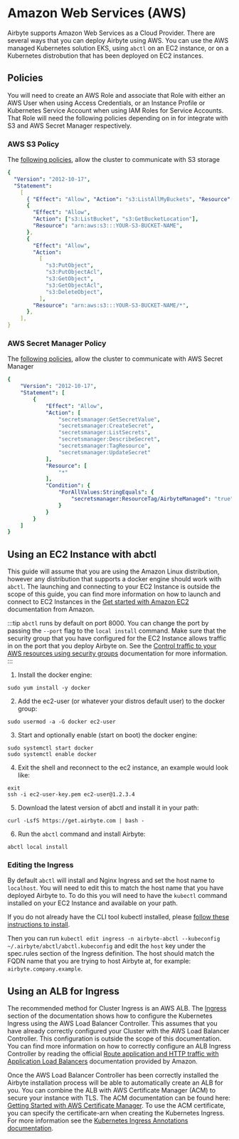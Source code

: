 # Amazon Web Services (AWS)

Airbyte supports Amazon Web Services as a Cloud Provider. There are several ways that you can deploy Airbyte using AWS.
You can use the AWS managed Kubernetes solution EKS, using `abctl` on an EC2 instance, or on a Kubernetes distrobution
that has been deployed on EC2 instances.

## Policies

You will need to create an AWS Role and associate that Role with either an AWS User when using Access Credentials, or an
Instance Profile or Kubernetes Service Account when using IAM Roles for Service Accounts. That Role will need the 
following policies depending on in for integrate with S3 and AWS Secret Manager respectively.

### AWS S3 Policy

The [following policies](https://docs.aws.amazon.com/AmazonS3/latest/userguide/example-policies-s3.html#iam-policy-ex0), allow the cluster to communicate with S3 storage

```yaml
{
  "Version": "2012-10-17",
  "Statement":
    [
      { "Effect": "Allow", "Action": "s3:ListAllMyBuckets", "Resource": "*" },
      {
        "Effect": "Allow",
        "Action": ["s3:ListBucket", "s3:GetBucketLocation"],
        "Resource": "arn:aws:s3:::YOUR-S3-BUCKET-NAME",
      },
      {
        "Effect": "Allow",
        "Action":
          [
            "s3:PutObject",
            "s3:PutObjectAcl",
            "s3:GetObject",
            "s3:GetObjectAcl",
            "s3:DeleteObject",
          ],
        "Resource": "arn:aws:s3:::YOUR-S3-BUCKET-NAME/*",
      },
    ],
}
```

### AWS Secret Manager Policy

The [following policies](https://docs.aws.amazon.com/mediaconnect/latest/ug/iam-policy-examples-asm-secrets.html), allow the cluster to communicate with AWS Secret Manager

```yaml
{
    "Version": "2012-10-17",
    "Statement": [
        {
            "Effect": "Allow",
            "Action": [
                "secretsmanager:GetSecretValue",
                "secretsmanager:CreateSecret",
                "secretsmanager:ListSecrets",
                "secretsmanager:DescribeSecret",
                "secretsmanager:TagResource",
                "secretsmanager:UpdateSecret"
            ],
            "Resource": [
                "*"
            ],
            "Condition": {
                "ForAllValues:StringEquals": {
                    "secretsmanager:ResourceTag/AirbyteManaged": "true"
                }
            }
        }
    ]
}
```

## Using an EC2 Instance with abctl

This guide will assume that you are using the Amazon Linux distribution, however any distribution that supports a docker
engine should work with `abctl`. The launching and connecting to your EC2 Instance is outside the scope of this guide,
you can find more information on how to launch and connect to EC2 Instances in the [Get started with Amazon EC2](https://docs.aws.amazon.com/AWSEC2/latest/UserGuide/EC2_GetStarted.html)
documentation from Amazon.

:::tip
`abctl` runs by default on port 8000. You can change the port by passing the `--port` flag to the `local install` command.
Make sure that the security group that you have configured for the EC2 Instance allows traffic in on the port that you 
deploy Airbyte on. See the [Control traffic to your AWS resources using security groups](https://docs.aws.amazon.com/vpc/latest/userguide/vpc-security-groups.html) 
documentation for more information.
:::


1. Install the docker engine:

```shell
sudo yum install -y docker
```

2. Add the ec2-user (or whatever your distros default user) to the docker group:

```shell
sudo usermod -a -G docker ec2-user
```

3. Start and optionally enable (start on boot) the docker engine:

```shell
sudo systemctl start docker
sudo systemctl enable docker
```

4. Exit the shell and reconnect to the ec2 instance, an example would look like:

```shell
exit
ssh -i ec2-user-key.pem ec2-user@1.2.3.4
```

5. Download the latest version of abctl and install it in your path:

```shell
curl -LsfS https://get.airbyte.com | bash -
```

6. Run the `abctl` command and install Airbyte:

```shell
abctl local install
```

### Editing the Ingress

By default `abctl` will install and Nginx Ingress and set the host name to `localhost`. You will need to edit this to 
match the host name that you have deployed Airbyte to. To do this you will need to have the `kubectl` command installed
on your EC2 Instance and available on your path.

If you do not already have the CLI tool kubectl installed, please [follow these instructions to install](https://kubernetes.io/docs/tasks/tools/).

Then you can run `kubectl edit ingress -n airbyte-abctl --kubeconfig ~/.airbyte/abctl/abctl.kubeconfig` and edit the `host` 
key under the spec.rules section of the Ingress definition. The host should match the FQDN name that you are trying to 
host Airbyte at, for example: `airbyte.company.example`.

## Using an ALB for Ingress

The recommended method for Cluster Ingress is an AWS ALB. The [Ingress](../integrations/ingress) section of the documentation
shows how to configure the Kubernetes Ingress using the AWS Load Balancer Controller. This assumes that you have already
correctly configured your Cluster with the AWS Load Balancer Controller. This configuration is outside the scope of this
documentation. You can find more information on how to correctly configure an ALB Ingress Controller by reading the official 
[Route application and HTTP traffic with Application Load Balancers](https://docs.aws.amazon.com/eks/latest/userguide/alb-ingress.html) 
documentation provided by Amazon.

Once the AWS Load Balancer Controller has been correctly installed the Airbyte installation process will be able to 
automatically create an ALB for you. You can combine the ALB with AWS Certificate Manager (ACM) to secure your instance 
with TLS. The ACM documentation can be found here: [Getting Started with AWS Certificate Manager](https://aws.amazon.com/certificate-manager/getting-started/).
To use the ACM certificate, you can specify the certificate-arn when creating the Kubernetes Ingress. For more information
see the [Kubernetes Ingress Annotations documentation](https://kubernetes-sigs.github.io/aws-load-balancer-controller/v2.1/guide/ingress/annotations/#certificate-arn).